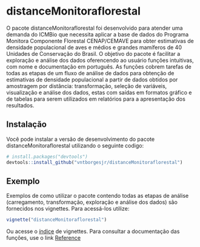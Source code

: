 
# distanceMonitoraflorestal

<!-- badges: start -->
<!-- badges: end -->

O pacote distanceMonitoraflorestal foi desenvolvido para atender uma demanda do ICMBio que necessita aplicar a base de dados do Programa Monitora Componente Florestal CENAP/CEMAVE para obter estimativas de densidade populacional de aves e médios e grandes mamíferos de 40 Unidades de Conservação do Brasil. O objetivo do pacote é facilitar a exploração e análise dos dados oferencendo ao usuário funções intuitivas, com nome e documentação em português. As funções cobrem tarefas de todas as etapas de um fluxo de análise de dados para obtenção de estimativas de densidade populacional a partir de dados obtidos por amostragem por distância: transformação, seleção de variáveis, visualização e análise dos dados, estas com saídas em formatos gráfico e de tabelas para serem utilizados em relatórios para a apresentação dos resultados.

## Instalação

Você pode instalar a versão de desenvolvimento do pacote distanceMonitoraflorestal utilizando o seguinte codigo:

``` r
# install.packages("devtools")
devtools::install_github("vntborgesjr/distanceMonitoraflorestal")
```

## Exemplo

Exemplos de como utilizar o pacote contendo todas as etapas de análise (carregamento, transformação, exploração e análise dos dados) são fornecidos nos vignettes. Para acessá-los utilize:

``` r
vignette("distanceMonitoraflorestal")
```

Ou acesse o [índice](https://vntborgesjr.github.io/distanceMonitoraflorestal/articles/distanceMonitoraflorestal.html) de vignettes. Para consultar a documentação das funções, use o link [Reference](https://vntborgesjr.github.io/distanceMonitoraflorestal/reference/index.html)
